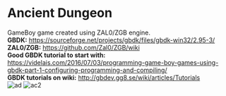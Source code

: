 # Ancient Dungeon
GameBoy game created using ZAL0/ZGB engine.<br/>
**GBDK:** https://sourceforge.net/projects/gbdk/files/gbdk-win32/2.95-3/ <br/>
**ZAL0/ZGB:** https://github.com/Zal0/ZGB/wiki <br/>
**Good GBDK tutorial to start with:** https://videlais.com/2016/07/03/programming-game-boy-games-using-gbdk-part-1-configuring-programming-and-compiling/ <br/>
**GBDK tutorials on wiki:** http://gbdev.gg8.se/wiki/articles/Tutorials <br/>
![ad](https://user-images.githubusercontent.com/18172067/42843522-9e682180-8a10-11e8-985e-975dd84c385d.JPG)
![ac2](https://user-images.githubusercontent.com/18172067/42843556-bc9c3416-8a10-11e8-8f51-9fa6917732a5.JPG)
